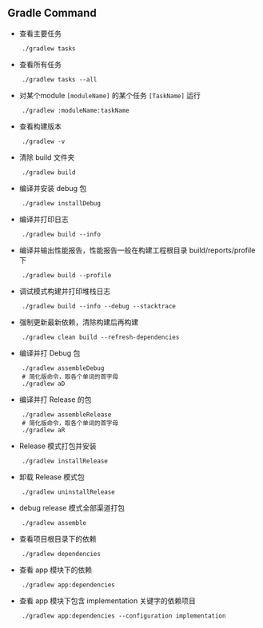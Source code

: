 ## Gradle Command

- 查看主要任务
```
    ./gradlew tasks
```

- 查看所有任务
```
    ./gradlew tasks --all
```

- 对某个module `[moduleName]` 的某个任务 `[TaskName]` 运行
```
    ./gradlew :moduleName:taskName
```

- 查看构建版本
```
    ./gradlew -v
```

- 清除 build 文件夹
```
    ./gradlew build
```

- 编译并安装 debug 包
```
    ./gradlew installDebug
```

- 编译并打印日志
```
    ./gradlew build --info
```

- 编译并输出性能报告，性能报告一般在构建工程根目录 build/reports/profile 下
```
    ./gradlew build --profile
```

- 调试模式构建并打印堆栈日志
```
    ./gradlew build --info --debug --stacktrace
```

- 强制更新最新依赖，清除构建后再构建
```
    ./gradlew clean build --refresh-dependencies
```

- 编译并打 Debug 包
```
    ./gradlew assembleDebug
    # 简化版命令，取各个单词的首字母
    ./gradlew aD
```

- 编译并打 Release 的包
```
    ./gradlew assembleRelease
    # 简化版命令，取各个单词的首字母
    ./gradlew aR
```

- Release 模式打包并安装
```
    ./gradlew installRelease
```

- 卸载 Release 模式包
```
    ./gradlew uninstallRelease
```

- debug release 模式全部渠道打包
```
    ./gradlew assemble
```

- 查看项目根目录下的依赖
```
    ./gradlew dependencies
```

- 查看 app 模块下的依赖
```
    ./gradlew app:dependencies
```

- 查看 app 模块下包含 implementation 关键字的依赖项目
```
    ./gradlew app:dependencies --configuration implementation
```